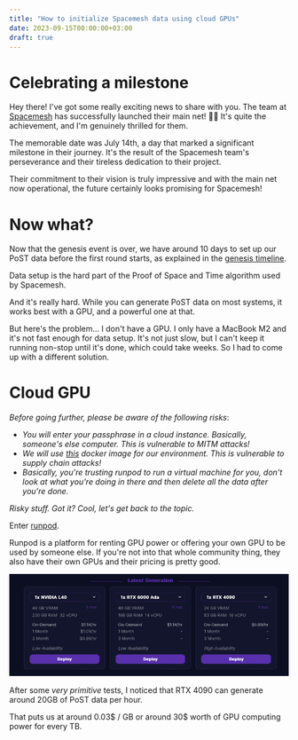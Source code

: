 ```yaml
---
title: "How to initialize Spacemesh data using cloud GPUs"
date: 2023-09-15T00:00:00+03:00
draft: true
---
```


# Celebrating a milestone

Hey there! I've got some really exciting news to share with you. The team at [Spacemesh](https://spacemesh.io) has successfully launched their main net! 🚀🚀 It's quite the achievement, and I'm genuinely thrilled for them.

The memorable date was July 14th, a day that marked a significant milestone in their journey. It's the result of the Spacemesh team's perseverance and their tireless dedication to their project.

Their commitment to their vision is truly impressive and with the main net now operational, the future certainly looks promising for Spacemesh!

# Now what?

Now that the genesis event is over, we have around 10 days to set up our PoST data before the first round starts, as explained in the [genesis timeline](https://spacemesh.io/blog/genesis-timeline/).

Data setup is the hard part of the Proof of Space and Time algorithm used by Spacemesh.

And it's really hard. While you can generate PoST data on most systems, it works best with a GPU, and a powerful one at that.

But here's the problem... I don't have a GPU. I only have a MacBook M2 and it's not fast enough for data setup. It's not just slow, but I can't keep it running non-stop until it's done, which could take weeks. So I had to come up with a different solution.

# Cloud GPU

_Before going further, please be aware of the following risks_:

- _You will enter your passphrase in a cloud instance. Basically, someone's else computer. This is vulnerable to MITM attacks!_
- _We will use [this](https://github.com/selkies-project/docker-nvidia-glx-desktop) docker image for our environment. This is vulnerable to supply chain attacks!_
- _Basically, you're trusting runpod to run a virtual machine for you, don't look at what you're doing in there and then delete all the data after you're done._

_Risky stuff. Got it? Cool, let's get back to the topic._

Enter [runpod](runpod.io).

Runpod is a platform for renting GPU power or offering your own GPU to be used by someone else. If you're not into that whole community thing, they also have their own GPUs and their pricing is pretty good.

![Runpod Pricing](runpod-pricing.png)

After some _very primitive_ tests, I noticed that RTX 4090 can generate around 20GB of PoST data per hour.

That puts us at around 0.03$ / GB or around 30$ worth of GPU computing power for every TB.
